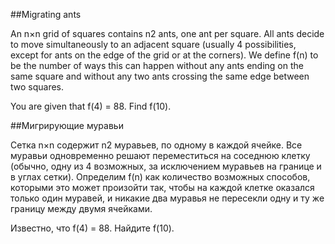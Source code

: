 ##Migrating ants


An  n×n grid of squares contains  n2 ants, one ant per square.
All ants decide to move simultaneously to an adjacent square (usually 4 possibilities, except for ants on the edge of the grid or at the corners).
We define f(n) to be the number of ways this can happen without any ants ending on the same square and without any two ants crossing the same edge between two squares.


You are given that f(4) = 88.
Find  f(10).

##Мигрирующие муравьи


Сетка n×n содержит n2 муравьев, по одному в каждой ячейке.
Все муравьи одновременно решают переместиться на соседнюю клетку (обычно, одну из 4 возможных, за исключением муравьев на границе и в углах сетки).
Определим f(n) как количество возможных способов, которыми это может произойти так, чтобы на каждой клетке оказался только один муравей, и никакие два муравья не пересекли одну и ту же границу между двумя ячейками.


Известно, что f(4) = 88.
Найдите f(10).

